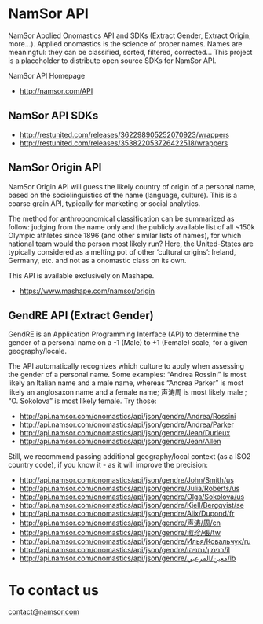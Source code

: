 NamSor API
==========

NamSor Applied Onomastics API and SDKs (Extract Gender, Extract Origin, more...). Applied onomastics is the science of proper names. Names are meaningful: they can be classified, sorted, filtered, corrected... This project is a placeholder to distribute open source SDKs for NamSor API. 

NamSor API Homepage
* http://namsor.com/API

## NamSor API SDKs
* http://restunited.com/releases/362298905252070923/wrappers
* http://restunited.com/releases/353822053726422518/wrappers

## NamSor Origin API
NamSor Origin API will guess the likely country of origin of a personal name, based on the sociolinguistics of the name (language, culture). This is a coarse grain API, typically for marketing or social analytics.

The method for anthroponomical classification can be summarized as follow: judging from the name only and the publicly available list of all ~150k Olympic athletes since 1896 (and other similar lists of names), for which national team would the person most likely run? Here, the United-States are typically considered as a melting pot of other ‘cultural origins’: Ireland, Germany, etc. and not as a onomastic class on its own.

This API is available exclusively on Mashape.
* https://www.mashape.com/namsor/origin

## GendRE API (Extract Gender)

GendRE is an Application Programming Interface (API) to determine the gender of a personal name on a -1 (Male) to +1 (Female) scale, for a given geography/locale.

The API automatically recognizes which culture to apply when assessing the gender of a personal name. Some examples: “Andrea Rossini” is most likely an Italian name and a male name, whereas “Andrea Parker” is most likely an anglosaxon name and a female name; 声涛周 is most likely male ; “O. Sokolova” is most likely female. Try those:

* http://api.namsor.com/onomastics/api/json/gendre/Andrea/Rossini
* http://api.namsor.com/onomastics/api/json/gendre/Andrea/Parker
* http://api.namsor.com/onomastics/api/json/gendre/Jean/Durieux
* http://api.namsor.com/onomastics/api/json/gendre/Jean/Allen

Still, we recommend passing additional geography/local context (as a ISO2 country code), if you know it - as it will improve the precision:

* http://api.namsor.com/onomastics/api/json/gendre/John/Smith/us
* http://api.namsor.com/onomastics/api/json/gendre/Julia/Roberts/us
* http://api.namsor.com/onomastics/api/json/gendre/Olga/Sokolova/us
* http://api.namsor.com/onomastics/api/json/gendre/Kjell/Bergqvist/se
* http://api.namsor.com/onomastics/api/json/gendre/Alix/Dupond/fr
* http://api.namsor.com/onomastics/api/json/gendre/声涛/周/cn
* http://api.namsor.com/onomastics/api/json/gendre/淑珍/張/tw
* http://api.namsor.com/onomastics/api/json/gendre/Илья/Ковальчук/ru
* http://api.namsor.com/onomastics/api/json/gendre/בנימין/נתניהו/il
* http://api.namsor.com/onomastics/api/json/gendre/معين/المرعبي/lb

# To contact us
contact@namsor.com
